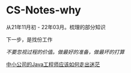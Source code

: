 # CS-Notes-why
从21年11月初 - 22年03月。梳理的部分知识

下一步，是找份工作

*不要忽视过程的价值。做最好的准备，做最坏的打算*

[中小公司的Java工程师应该如何走出迷茫](https://www.lwohvye.com/2022/03/21/%e4%b8%ad%e5%b0%8f%e5%85%ac%e5%8f%b8%e7%9a%84java%e5%b7%a5%e7%a8%8b%e5%b8%88%e5%ba%94%e8%af%a5%e5%a6%82%e4%bd%95%e8%b5%b0%e5%87%ba%e8%bf%b7%e8%8c%ab%ef%bc%88%e8%bd%ac%ef%bc%89/)
